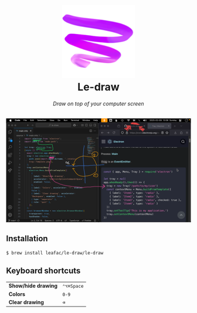 <h1 align="center">
<img src="./assets/logo.png" width="200" height="200">
<br/>
Le-draw
</h1>
<h6 align="center">Draw on top of your computer screen</h6>

<p align="center"><img src="./assets/screenshot.png" width="600"></p>

## Installation

```console
$ brew install leafac/le-draw/le-draw
```

## Keyboard shortcuts

|                       |            |
| --------------------- | ---------- |
| **Show/hide drawing** | `⌃⌥⌘Space` |
| **Colors**            | `0-9`      |
| **Clear drawing**     | `⌫`        |
